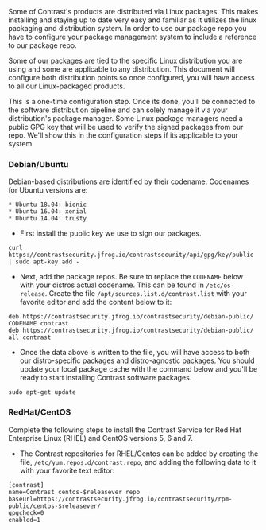 Some of Contrast's products are distributed via Linux packages. This makes installing and staying up to date very easy and familiar as it utilizes the linux packaging and distribution system. In order to use our package repo you have to configure your package management system to include a reference to our package repo.

Some of our packages are tied to the specific Linux distribution you are using and some are applicable to any distribution. This document will configure both distribution points so once configured, you will have access to all our Linux-packaged products.

This is a one-time configuration step. Once its done, you'll be connected to the software distribution pipeline and can solely manage it via your distribution's package manager. Some Linux package managers need a public GPG key that will be used to verify the signed packages from our repo.  We'll show this in the configuration steps if its applicable to your system

### Debian/Ubuntu

Debian-based distributions are identified by their codename.  Codenames for Ubuntu versions are:

	* Ubuntu 18.04: bionic
	* Ubuntu 16.04: xenial
	* Ubuntu 14.04: trusty

* First install the public key we use to sign our packages.

```
curl https://contrastsecurity.jfrog.io/contrastsecurity/api/gpg/key/public | sudo apt-key add -
```

* Next, add the package repos. Be sure to replace the `CODENAME` below with your distros actual codename. This can be found in ```/etc/os-release```. Create the file ```/apt/sources.list.d/contrast.list``` with your favorite editor and add the content below to it:

```
deb https://contrastsecurity.jfrog.io/contrastsecurity/debian-public/ CODENAME contrast
deb https://contrastsecurity.jfrog.io/contrastsecurity/debian-public/ all contrast
```

* Once the data above is written to the file, you will have access to both our distro-specific packages and distro-agnostic packages. You should update your local package cache with the command below and you'll be ready to start installing Contrast software packages.

```
sudo apt-get update
```

### RedHat/CentOS

Complete the following steps to install the Contrast Service for Red Hat Enterprise Linux (RHEL) and CentOS versions 5, 6 and 7.

* The Contrast repositories for RHEL/Centos can be added by creating the file, ```/etc/yum.repos.d/contrast.repo```, and adding the following data to it with your favorite text editor:

```
[contrast]
name=Contrast centos-$releasever repo
baseurl=https://contrastsecurity.jfrog.io/contrastsecurity/rpm-public/centos-$releasever/
gpgcheck=0
enabled=1
```



